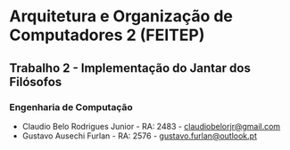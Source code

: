 # Arquitetura e Organização de Computadores 2 (FEITEP)

## Trabalho 2 - Implementação do Jantar dos Filósofos

### Engenharia de Computação

- Claudio Belo Rodrigues Junior - RA: 2483 - claudiobelorjr@gmail.com  
- Gustavo Ausechi Furlan - RA: 2576 - gustavo.furlan@outlook.pt
